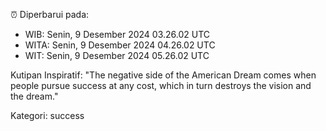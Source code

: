 ⏰ Diperbarui pada:
- WIB: Senin, 9 Desember 2024 03.26.02 UTC
- WITA: Senin, 9 Desember 2024 04.26.02 UTC
- WIT: Senin, 9 Desember 2024 05.26.02 UTC

Kutipan Inspiratif:
"The negative side of the American Dream comes when people pursue success at any cost, which in turn destroys the vision and the dream."


Kategori: success

